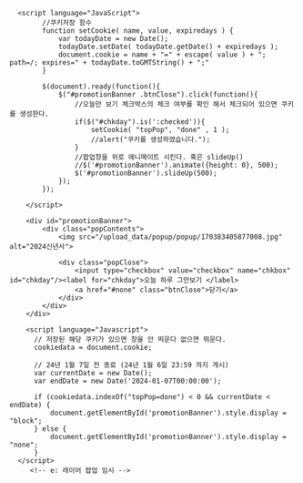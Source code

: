      <script language="JavaScript">
      		//쿠키저장 함수
      		function setCookie( name, value, expiredays ) {
      			var todayDate = new Date();
      			todayDate.setDate( todayDate.getDate() + expiredays );
      			document.cookie = name + "=" + escape( value ) + "; path=/; expires=" + todayDate.toGMTString() + ";"
      		}
      
      		$(document).ready(function(){
      			$("#promotionBanner .btnClose").click(function(){
      				//오늘만 보기 체크박스의 체크 여부를 확인 해서 체크되어 있으면 쿠키를 생성한다.
      				if($("#chkday").is(':checked')){
      					setCookie( "topPop", "done" , 1 );
      					//alert("쿠키를 생성하였습니다.");
      				}
      				//팝업창을 위로 애니메이트 시킨다. 혹은 slideUp()
      				//$('#promotionBanner').animate({height: 0}, 500);
      				$('#promotionBanner').slideUp(500);
      			});
      		});
      
      	</script>
      
      	<div id="promotionBanner">
      		<div class="popContents">
      			<img src="/upload_data/popup/popup/170383405877008.jpg" alt="2024신년사">
      
      			<div class="popClose">
      				<input type="checkbox" value="checkbox" name="chkbox" id="chkday"/><label for="chkday">오늘 하루 그만보기 </label>
      				<a href="#none" class="btnClose">닫기</a>
      			</div>
      		</div>
      	</div>
      
      	<script language="Javascript">
          // 저장된 해당 쿠키가 있으면 창을 안 띄운다 없으면 뛰운다.
          cookiedata = document.cookie;
          
          // 24년 1월 7일 전 종료 (24년 1월 6일 23:59 까지 게시)
          var currentDate = new Date();
          var endDate = new Date('2024-01-07T00:00:00');
          
          if (cookiedata.indexOf("topPop=done") < 0 && currentDate < endDate) {
              document.getElementById('promotionBanner').style.display = "block";
          } else {
              document.getElementById('promotionBanner').style.display = "none";
          }
      </script>
      	 <!-- e: 레이어 팝업 임시 -->
